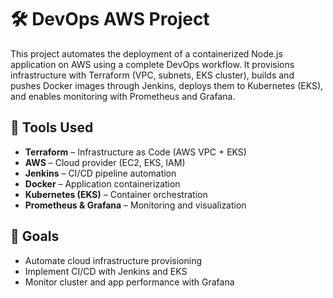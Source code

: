 # 🛠️ DevOps AWS Project

This project automates the deployment of a containerized Node.js application on AWS using a complete DevOps workflow. It provisions infrastructure with Terraform (VPC, subnets, EKS cluster), builds and pushes Docker images through Jenkins, deploys them to Kubernetes (EKS), and enables monitoring with Prometheus and Grafana.

## 🔧 Tools Used

- **Terraform** – Infrastructure as Code (AWS VPC + EKS)
- **AWS** – Cloud provider (EC2, EKS, IAM)
- **Jenkins** – CI/CD pipeline automation
- **Docker** – Application containerization
- **Kubernetes (EKS)** – Container orchestration
- **Prometheus & Grafana** – Monitoring and visualization

## 🎯 Goals

- Automate cloud infrastructure provisioning
- Implement CI/CD with Jenkins and EKS
- Monitor cluster and app performance with Grafana

